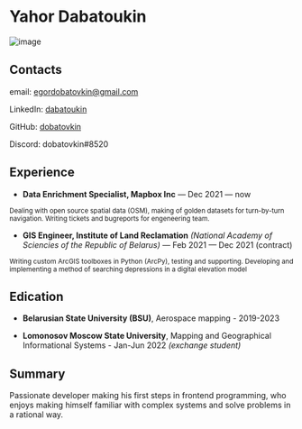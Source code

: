# Yahor Dabatoukin

![image](https://user-images.githubusercontent.com/94719693/205724793-b4fdeb03-5a21-4974-9d92-5682419c2836.png)

## Contacts

email: [egordobatovkin@gmail.com](mailto:egordobatovkin@gmail.com)

LinkedIn: [dabatoukin](https://www.linkedin.com/in/dabatoukin/)

GitHub: [dobatovkin](https://github.com/dobatovkin)

Discord: dobatovkin#8520

## Experience

- **Data Enrichment Specialist, Mapbox Inc** — Dec 2021 — now

<sup>Dealing with open source spatial data (OSM), making of golden datasets for turn-by-turn navigation. Writing tickets and bugreports for engeneering team.</sup>

- **GIS Engineer, Institute of Land Reclamation** *(National Academy of Sciencies of the Republic of Belarus)* — Feb 2021 — Dec 2021 (contract)

<sup>Writing custom ArcGIS toolboxes in Python (ArcPy), testing and supporting. Developing and implementing a method of searching depressions in a digital elevation model</sup>


## Edication

- **Belarusian State University (BSU)**, Aerospace mapping - 2019-2023

- **Lomonosov Moscow State University**, Mapping and Geographical Informational Systems - Jan-Jun 2022 *(exchange student)*

## Summary

Passionate developer making his first steps in frontend programming, who enjoys making himself familiar with complex systems and solve problems in a rational way.
